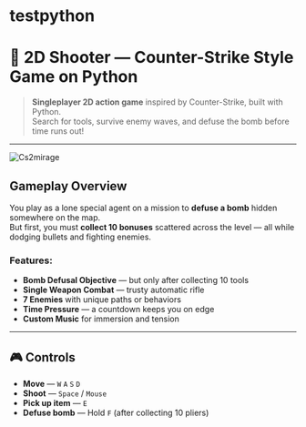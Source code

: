 # testpython


# 🎯 2D Shooter — Counter-Strike Style Game on Python

> **Singleplayer 2D action game** inspired by Counter-Strike, built with Python.  
> Search for tools, survive enemy waves, and defuse the bomb before time runs out!


---
![Cs2mirage](https://github.com/user-attachments/assets/4cfb7987-6405-40c9-b0b7-92994e6c7cdb)



##  Gameplay Overview

You play as a lone special agent on a mission to **defuse a bomb** hidden somewhere on the map.  
But first, you must **collect 10 bonuses** scattered across the level — all while dodging bullets and fighting enemies.

###  Features:
-  **Bomb Defusal Objective** — but only after collecting 10 tools
-  **Single Weapon Combat** — trusty automatic rifle
-  **7 Enemies** with unique paths or behaviors
-  **Time Pressure** — a countdown keeps you on edge
-  **Custom Music** for immersion and tension

---
## 🎮 Controls

- **Move** — `W` `A` `S` `D`
- **Shoot** — `Space` / `Mouse`
- **Pick up item** — `E`
- **Defuse bomb** — Hold `F` (after collecting 10 pliers)
